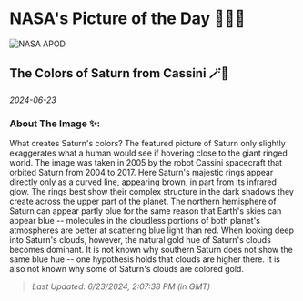 
# NASA's Picture of the Day 🧑‍🚀💫

  ![NASA APOD](https://apod.nasa.gov/apod/image/2406/SaturnColors_CassiniSchmidt_960.jpg)
  
  ## The Colors of Saturn from Cassini 🪄🌌
  
  _2024-06-23_
  
  ### About The Image ✨: 
  
  What creates Saturn's colors?  The featured picture of Saturn only slightly exaggerates what a human would see if hovering close to the giant ringed world.   The image was taken in 2005 by the robot Cassini spacecraft that orbited Saturn from 2004 to 2017.  Here Saturn's majestic rings appear directly only as a curved line, appearing brown, in part from its infrared glow.  The rings best show their complex structure in the dark shadows they create across the upper part of the planet.   The northern hemisphere of Saturn can appear partly blue for the same reason that Earth's skies can appear blue -- molecules in the cloudless portions of both planet's atmospheres are better at scattering blue light than red.  When looking deep into Saturn's clouds, however, the natural gold hue of Saturn's clouds becomes dominant.   It is not known why southern Saturn does not show the same blue hue -- one hypothesis holds that clouds are higher there.   It is also not known why some of Saturn's clouds are colored gold.
  
  
  
  > _Last Updated: 6/23/2024, 2:07:38 PM (in GMT)_
  